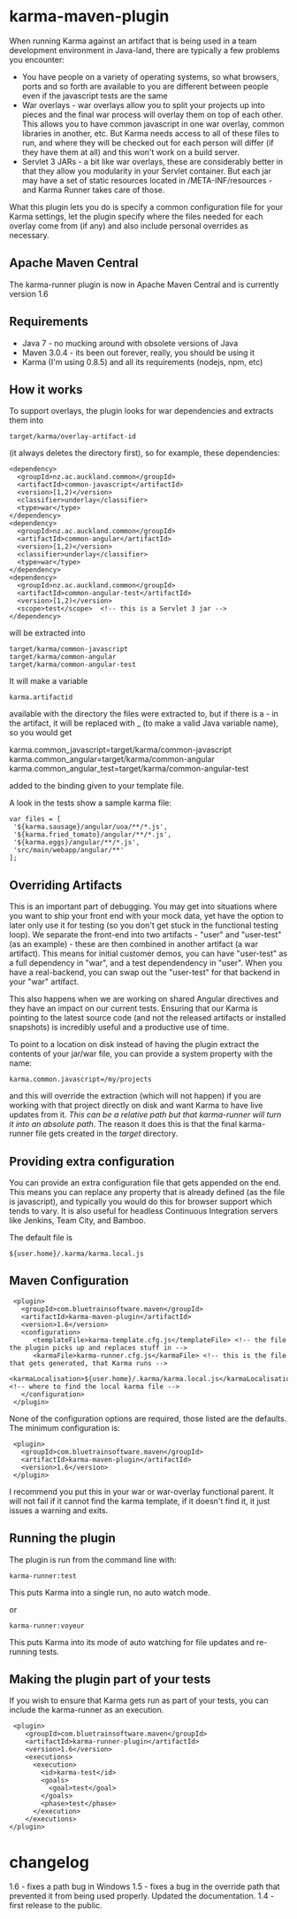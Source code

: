 karma-maven-plugin
==================

When running Karma against an artifact that is being used in a team development environment in Java-land, there are typically a few problems you encounter:

* You have people on a variety of operating systems, so what browsers, ports and so forth are available to you are different between people even if the javascript tests are the same
* War overlays - war overlays allow you to split your projects up into pieces and the final war process will overlay them on top of each other. This allows you to have common javascript in one war overlay,
common libraries in another, etc. But Karma needs access to all of these files to run, and where they will be checked out for each person will differ (if they have them at all) and this won't work on a build server.
* Servlet 3 JARs - a bit like war overlays, these are considerably better in that they allow you modularity in your Servlet container. But each jar may have a set of static resources located in
/META-INF/resources - and Karma Runner takes care of those.

What this plugin lets you do is specify a common configuration file for your Karma settings, let the plugin specify where the files needed for each overlay come from (if any) and also include personal
overrides as necessary.

Apache Maven Central
--------------------

The karma-runner plugin is now in Apache Maven Central and is currently version 1.6

Requirements
------------
* Java 7 - no mucking around with obsolete versions of Java
* Maven 3.0.4 - its been out forever, really, you should be using it
* Karma (I'm using 0.8.5) and all its requirements (nodejs, npm, etc)

How it works
------------

To support overlays, the plugin looks for war dependencies and extracts them into

    target/karma/overlay-artifact-id

(it always deletes the directory first), so for example, these dependencies:

    <dependency>
      <groupId>nz.ac.auckland.common</groupId>
      <artifactId>common-javascript</artifactId>
      <version>[1,2)</version>
      <classifier>underlay</classifier>
      <type>war</type>
    </dependency>
    <dependency>
      <groupId>nz.ac.auckland.common</groupId>
      <artifactId>common-angular</artifactId>
      <version>[1,2)</version>
      <classifier>underlay</classifier>
      <type>war</type>
    </dependency>
    <dependency>
      <groupId>nz.ac.auckland.common</groupId>
      <artifactId>common-angular-test</artifactId>
      <version>[1,2)</version>
      <scope>test</scope>  <!-- this is a Servlet 3 jar -->
    </dependency>

will be extracted into

    target/karma/common-javascript
    target/karma/common-angular
    target/karma/common-angular-test

It will make a variable

    karma.artifactid

available with the directory the files were extracted to, but if there is a - in the artifact, it will be replaced with _ (to make a valid Java variable name), so you would get

   karma.common_javascript=target/karma/common-javascript
   karma.common_angular=target/karma/common-angular
   karma.common_angular_test=target/karma/common-angular-test

added to the binding given to your template file.

A look in the tests show a sample karma file:

    var files = [
     '${karma.sausage}/angular/uoa/**/*.js',
     '${karma.fried_tomato}/angular/**/*.js',
     '${karma.eggs}/angular/**/*.js',
     'src/main/webapp/angular/**'
    ];

Overriding Artifacts
--------------------

This is an important part of debugging. You may get into situations where you want to ship your front end with your mock data, yet have the option to later only use it for testing (so you don't get stuck in the functional testing loop).
We separate the front-end into two artifacts - "user" and "user-test" (as an example) - these are then combined in another artifact (a war artifact). This means for initial customer demos, you can have "user-test" as a full dependency
in "war", and a test dependendency in "user". When you have a real-backend, you can swap out the "user-test" for that backend in your "war" artifact.

This also happens when we are working on shared Angular directives and they have an impact on our current tests. Ensuring that our Karma is pointing to the latest source code (and not the released artifacts or installed snapshots) is
incredibly useful and a productive use of time.

To point to a location on disk instead of having the plugin extract the contents of your jar/war file, you can provide a system property with the name:

    karma.common.javascript=/my/projects

and this will override the extraction (which will not happen) if you are working with that project directly on disk and want Karma to have live updates from it. *This can be a relative path but that karma-runner will turn it into an
absolute path*. The reason it does this is that the final karma-runner file gets created in the _target_ directory.

Providing extra configuration
-----------------------------

You can provide an extra configuration file that gets appended on the end. This means you can replace any property that is already defined (as the file is javascript), and typically you would do this
for browser support which tends to vary. It is also useful for headless Continuous Integration servers like Jenkins, Team City, and Bamboo.

The default file is

    ${user.home}/.karma/karma.local.js

Maven Configuration
-------------------


     <plugin>
       <groupId>com.bluetrainsoftware.maven</groupId>
       <artifactId>karma-maven-plugin</artifactId>
       <version>1.6</version>
       <configuration>
          <templateFile>karma-template.cfg.js</templateFile> <!-- the file the plugin picks up and replaces stuff in -->
          <karmaFile>karma-runner.cfg.js</karmaFile> <!-- this is the file that gets generated, that Karma runs -->
          <karmaLocalisation>${user.home}/.karma/karma.local.js</karmaLocalisation> <!-- where to find the local karma file -->
       </configuration>
     </plugin>

None of the configuration options are required, those listed are the defaults. The minimum configuration is:

     <plugin>
       <groupId>com.bluetrainsoftware.maven</groupId>
       <artifactId>karma-maven-plugin</artifactId>
       <version>1.6</version>
     </plugin>

I recommend you put this in your war or war-overlay functional parent. It will not fail if it cannot find the karma template, if it doesn't find it, it just issues a warning and exits.

Running the plugin
------------------

The plugin is run from the command line with:

    karma-runner:test

This puts Karma into a single run, no auto watch mode.

or

    karma-runner:voyeur

This puts Karma into its mode of auto watching for file updates and re-running tests.

Making the plugin part of your tests
------------------------------------

If you wish to ensure that Karma gets run as part of your tests, you can include the karma-runner as an execution.

     <plugin>
        <groupId>com.bluetrainsoftware.maven</groupId>
        <artifactId>karma-runner-plugin</artifactId>
        <version>1.6</version>
        <executions>
          <execution>
            <id>karma-test</id>
            <goals>
              <goal>test</goal>
            </goals>
            <phase>test</phase>
          </execution>
        </executions>
    </plugin>


changelog
=========

1.6 - fixes a path bug in Windows
1.5 - fixes a bug in the override path that prevented it from being used properly. Updated the documentation.
1.4 - first release to the public.
